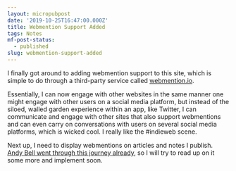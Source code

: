 ```yaml
---
layout: micropubpost
date: '2019-10-25T16:47:00.000Z'
title: Webmention Support Added
tags: Notes
mf-post-status:
  - published
slug: webmention-support-added
---
```

I finally got around to adding webmention support to this site, which is simple to do through a third-party service called [webmention.io](https://webmention.io).

Essentially, I can now engage with other websites in the same manner one might engage with other users on a social media platform, but instead of the siloed, walled garden experience within an app, like Twitter, I can communicate and engage with other sites that also support webmentions and can even carry on conversations with users on several social media platforms, which is wicked cool. I really like the #indieweb scene. 

Next up, I need to display webmentions on articles and notes I publish. [Andy Bell went through this journey already](https://hankchizljaw.com/wrote/adding-webmentions-to-my-personal-site/), so I will try to read up on it some more and implement soon. 
